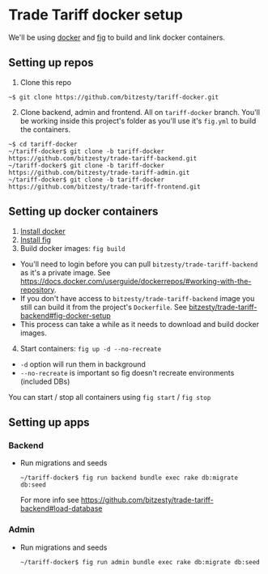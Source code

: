 # Trade Tariff docker setup

We'll be using [docker](https://www.docker.com/) and [fig](http://www.fig.sh/) to build and link docker containers.

## Setting up repos
1. Clone this repo
  ```
  ~$ git clone https://github.com/bitzesty/tariff-docker.git
  ```

2. Clone backend, admin and frontend. All on `tariff-docker` branch. You'll be working inside this project's folder as you'll use it's `fig.yml` to build the containers.
  ```
  ~$ cd tariff-docker
  ~/tariff-docker$ git clone -b tariff-docker https://github.com/bitzesty/trade-tariff-backend.git
  ~/tariff-docker$ git clone -b tariff-docker https://github.com/bitzesty/trade-tariff-admin.git
  ~/tariff-docker$ git clone -b tariff-docker https://github.com/bitzesty/trade-tariff-frontend.git
  ```

## Setting up docker containers
1. [Install docker](https://docs.docker.com/installation/#installation)
2. [Install fig](http://www.fig.sh/install.html)
3. Build docker images: `fig build`
  - You'll need to login before you can pull `bitzesty/trade-tariff-backend` as it's a private image. See https://docs.docker.com/userguide/dockerrepos/#working-with-the-repository.
  - If you don't have access to `bitzesty/trade-tariff-backend` image you still can build it from the project's `Dockerfile`. See [bitzesty/trade-tariff-backend#fig-docker-setup](https://github.com/bitzesty/trade-tariff-backend/tree/docker-setup#fig--docker-setup)
  - This process can take a while as it needs to download and build docker images.

4. Start containers: `fig up -d --no-recreate`
  - `-d` option will run them in background
  - `--no-recreate` is important so fig doesn't recreate environments (included DBs)

You can start / stop all containers using `fig start` / `fig stop`

## Setting up apps
### Backend
- Run migrations and seeds
  ```
  ~/tariff-docker$ fig run backend bundle exec rake db:migrate db:seed
  ```
  For more info see https://github.com/bitzesty/trade-tariff-backend#load-database

### Admin
- Run migrations and seeds
  ```
  ~/tariff-docker$ fig run admin bundle exec rake db:migrate db:seed
  ```
